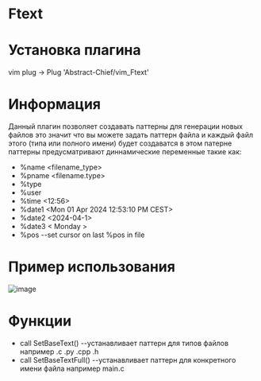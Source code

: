 # Ftext
# Установка плагина
   vim plug -> Plug 'Abstract-Chief/vim_Ftext'
# Информация
  Данный плагин позволяет создавать паттерны для генерации новых файлов
  это значит что вы можете задать паттерн файла и каждый файл этого (типа или полного имени) будет создаватся в этом патерне
  паттерны предусматривают диннамические переменные такие как: 
- %name <filename_type>
- %pname <filename.type>
- %type <type>
- %user <username>
- %time <12:56>
- %date1 <Mon 01 Apr 2024 12:53:10 PM CEST>
- %date2 <2024-04-1>
- %date3 < Monday >
- %pos --set cursor on last %pos in file
# Пример использования 
  ![image](https://github.com/Abstract-Chief/vim_Ftext/assets/92479577/d5daea8d-b677-41f6-b825-32c7c8e83f99)

# Функции
  - call SetBaseText() --устанавливает паттерн для типов файлов например .c .py .cpp .h
  - call SetBaseTextFull() --устанавливает паттерн для конкретного имени файла например main.c 
